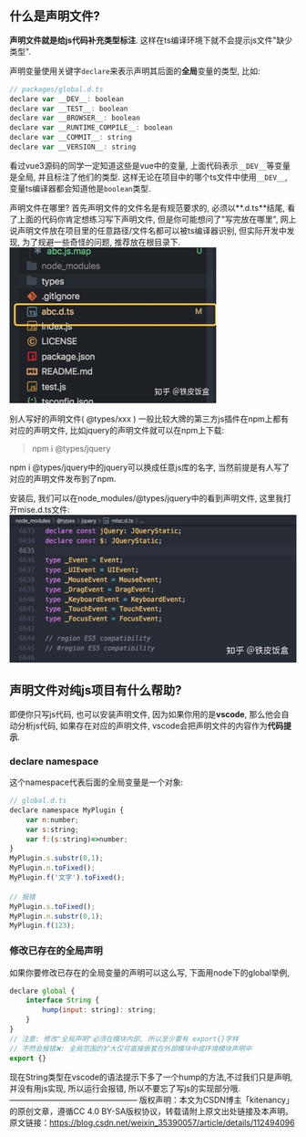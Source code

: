 ## 什么是声明文件?

**声明文件就是给js代码补充类型标注**. 这样在ts编译环境下就不会提示js文件"缺少类型".

声明变量使用关键字`declare`来表示声明其后面的**全局**变量的类型, 比如:

```js
// packages/global.d.ts
declare var __DEV__: boolean
declare var __TEST__: boolean
declare var __BROWSER__: boolean
declare var __RUNTIME_COMPILE__: boolean
declare var __COMMIT__: string
declare var __VERSION__: string
```

看过vue3源码的同学一定知道这些是vue中的变量, 上面代码表示`__DEV__`等变量是全局, 并且标注了他们的类型. 这样无论在项目中的哪个ts文件中使用`__DEV__`, 变量ts编译器都会知道他是`boolean`类型.

声明文件在哪里?
首先声明文件的文件名是有规范要求的, 必须以**.d.ts**结尾, 看了上面的代码你肯定想练习写下声明文件, 但是你可能想问了"写完放在哪里", 网上说声明文件放在项目里的任意路径/文件名都可以被ts编译器识别, 但实际开发中发现, 为了规避一些奇怪的问题, 推荐放在根目录下.
![f0458427a788415372f00e48742f5b98.png](.\media\f0458427a788415372f00e48742f5b98.png) 

别人写好的声明文件( @types/xxx )
一般比较大牌的第三方js插件在npm上都有对应的声明文件, 比如jquery的声明文件就可以在npm上下载:

> npm i @types/jquery

npm i @types/jquery中的jquery可以换成任意js库的名字, 当然前提是有人写了对应的声明文件发布到了npm.

安装后, 我们可以在node_modules/@types/jquery中的看到声明文件, 这里我打开mise.d.ts文件:
![9b410fa0a0d0af7afd768970f92d99f4.png](media\9b410fa0a0d0af7afd768970f92d99f4.png)

## 声明文件对纯js项目有什么帮助?

即便你只写js代码, 也可以安装声明文件, 因为如果你用的是**vscode**, 那么他会自动分析js代码, 如果存在对应的声明文件, vscode会把声明文件的内容作为**代码提示**.

### declare namespace

这个namespace代表后面的全局变量是一个对象:

```js
// global.d.ts
declare namespace MyPlugin {
    var n:number;
    var s:string;
    var f:(s:string)=>number;
}
MyPlugin.s.substr(0,1);
MyPlugin.n.toFixed();
MyPlugin.f('文字').toFixed();

// 报错
MyPlugin.s.toFixed();
MyPlugin.n.substr(0,1);
MyPlugin.f(123);
```

### 修改已存在的全局声明

如果你要修改已存在的全局变量的声明可以这么写, 下面用node下的global举例,

```js
declare global {
    interface String {
        hump(input: string): string;
    }
}
// 注意: 修改"全局声明"必须在模块内部, 所以至少要有 export{}字样
// 不然会报错❌: 全局范围的扩大仅可直接嵌套在外部模块中或环境模块声明中
export {}
```

现在String类型在vscode的语法提示下多了一个hump的方法,不过我们只是声明, 并没有用js实现, 所以运行会报错, 所以不要忘了写js的实现部分哦.
————————————————
版权声明：本文为CSDN博主「kitenancy」的原创文章，遵循CC 4.0 BY-SA版权协议，转载请附上原文出处链接及本声明。
原文链接：https://blog.csdn.net/weixin_35390057/article/details/112494096